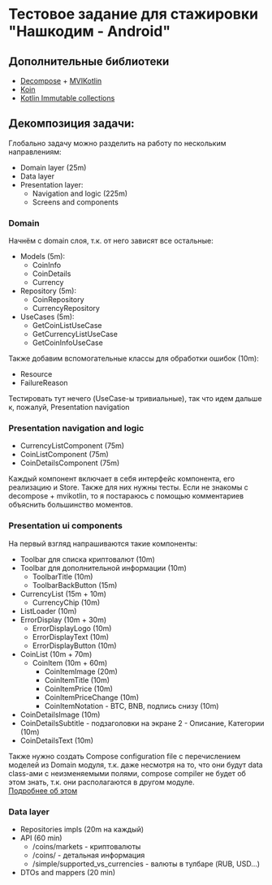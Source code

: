 # Тестовое задание для стажировки "Нашкодим - Android"
## Дополнительные библиотеки
* [Decompose](https://github.com/arkivanov/Decompose/) + [MVIKotlin](https://github.com/arkivanov/mvikotlin)
* [Koin](https://insert-koin.io/)
* [Kotlin Immutable collections](https://github.com/Kotlin/kotlinx.collections.immutable)
## Декомпозиция задачи:
Глобально задачу можно разделить на работу по нескольким направлениям:
- Domain layer (25m)
- Data layer
- Presentation layer:
  - Navigation and logic (225m)
  - Screens and components

### Domain
Начнём с domain слоя, т.к. от него зависят все остальные:
- Models (5m):
  - CoinInfo
  - CoinDetails
  - Currency
- Repository (5m):
  - CoinRepository
  - CurrencyRepository
- UseCases (5m):
  - GetCoinListUseCase
  - GetCurrencyListUseCase
  - GetCoinInfoUseCase

Также добавим вспомогательные классы для обработки ошибок (10m):
- Resource
- FailureReason

Тестировать тут нечего (UseCase-ы тривиальные), так что идем дальше к, пожалуй, Presentation navigation

### Presentation navigation and logic
- CurrencyListComponent (75m)
- CoinListComponent (75m)
- CoinDetailsComponent (75m)

Каждый компонент включает в себя интерфейс компонента, его реализацию и Store.
Также для них нужны тесты. Если не знакомы с decompose + mvikotlin, то я 
постараюсь с помощью комментариев объяснить большинство моментов.

### Presentation ui components
На первый взгляд напрашиваются такие компоненты:
- Toolbar для списка криптовалют (10m)
- Toolbar для дополнительной информации (10m)
  - ToolbarTitle (10m)
  - ToolbarBackButton (15m)
- CurrencyList (15m + 10m)
  - CurrencyChip (10m)
- ListLoader (10m)
- ErrorDisplay (10m + 30m)
  - ErrorDisplayLogo (10m)
  - ErrorDisplayText (10m)
  - ErrorDisplayButton (10m)
- CoinList (10m + 70m)
  - CoinItem (10m + 60m)
    - CoinItemImage (20m)
    - CoinItemTitle (10m)
    - CoinItemPrice (10m)
    - CoinItemPriceChange (10m)
    - CoinItemNotation - BTC, BNB, подпись снизу (10m)
- CoinDetailsImage (10m)
- CoinDetailsSubtitle - подзаголовки на экране 2 - Описание, Категории (10m)
- CoinDetailsText (10m)

Также нужно создать Compose configuration file
с перечислением моделей из Domain модуля, т.к. даже несмотря на то,
что они будут data class-ами с неизменяемыми полями, compose compiler
не будет об этом знать, т.к. они располагаются в другом модуле.<br>
[Подробнее об этом](https://developer.android.com/develop/ui/compose/performance/stability/fix#modules-solution)

### Data layer
- Repositories impls (20m на каждый)
- API (60 min)
  - /coins/markets - криптовалюты
  - /coins/<id> - детальная информация
  - /simple/supported_vs_currencies - валюты в тулбаре (RUB, USD...)
- DTOs and mappers (20 min)
